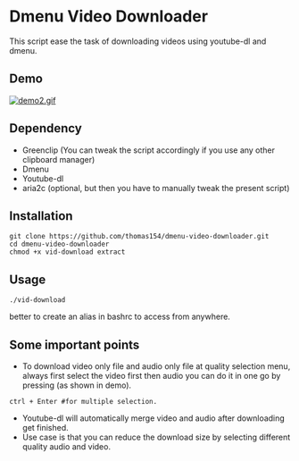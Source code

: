 # Dmenu Video Downloader
This script ease the task of downloading videos using youtube-dl and dmenu.

## Demo

[![demo2.gif](https://s6.postimg.cc/wsnf3yjht/demo2.gif)](https://postimg.cc/image/ffd4p3o6l/)

## Dependency
+ Greenclip (You can tweak the script accordingly if you use any other clipboard manager)
+ Dmenu
+ Youtube-dl
+ aria2c (optional, but then you have to manually tweak the present script)

## Installation
```
git clone https://github.com/thomas154/dmenu-video-downloader.git
cd dmenu-video-downloader
chmod +x vid-download extract
```
## Usage
```
./vid-download
```
better to create an alias in bashrc to access from anywhere.

## Some important points
+ To download video only file and audio only file at quality selection menu, always first select the video first then audio you can do it in one go by pressing (as shown in demo).
```
ctrl + Enter #for multiple selection.
```
+ Youtube-dl will automatically merge video and audio after downloading get finished.
+ Use case is that you can reduce the download size by selecting different quality audio and video.
